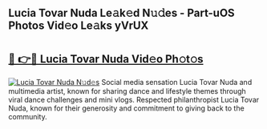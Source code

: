 ## Lucia Tovar Nuda Le𝚊k𝚎d N𝚞𝚍es - Part-uOS Photos Vid𝚎o Le𝚊ks yVrUX

# <h2><a href="http://fbc25y.evod.top/?m=Lucia+Tovar+Nuda">🔗 👉🔴 Lucia Tovar Nuda Vid𝚎o Ph𝚘t𝚘s</a></h2>

[![Lucia Tovar Nuda N𝚞d𝚎s](https://i.imgur.com/8V9OHl7.gif)](http://fbc25y.evod.top/?m=Lucia+Tovar+Nuda)
Social media sensation Lucia Tovar Nuda and multimedia artist, known for sharing dance and lifestyle themes through viral dance challenges and mini vlogs. Respected philanthropist Lucia Tovar Nuda, known for their generosity and commitment to giving back to the community. 
